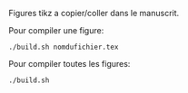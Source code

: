 Figures tikz a copier/coller dans le manuscrit.

Pour compiler une figure:

```
./build.sh nomdufichier.tex
```

Pour compiler toutes les figures:

```
./build.sh
```
